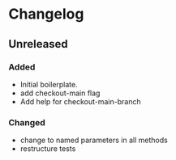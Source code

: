 # Changelog

## Unreleased

### Added

- Initial boilerplate.
- add checkout-main flag
- Add help for checkout-main-branch

### Changed

- change to named parameters in all methods
- restructure tests
